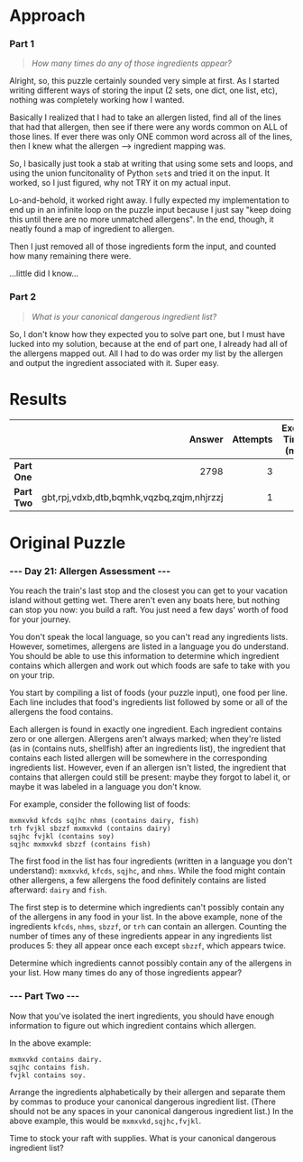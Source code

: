 # Approach

### Part 1
> _How many times do any of those ingredients appear?_

Alright, so, this puzzle certainly sounded very simple at first. As I started writing different ways of storing the
input (2 sets, one dict, one list, etc), nothing was completely working how I wanted.

Basically I realized that I had to take an allergen listed, find all of the lines that had that allergen, then see
if there were any words common on ALL of those lines. If ever there was only ONE common word across all of the lines,
then I knew what the allergen --> ingredient mapping was.

So, I basically just took a stab at writing that using some sets and loops, and using the union funcitonality of Python
`set`s and tried it on the input. It worked, so I just figured, why not TRY it on my actual input.

Lo-and-behold, it worked right away. I fully expected my implementation to end up in an infinite loop on the puzzle input
because I just say "keep doing this until there are no more unmatched allergens". In the end, though, it neatly found
a map of ingredient to allergen.

Then I just removed all of those ingredients form the input, and counted how many remaining there were.

...little did I know...

### Part 2
> _What is your canonical dangerous ingredient list?_

So, I don't know how they expected you to solve part one, but I must have lucked into my solution, because at the end
of part one, I already had all of the allergens mapped out. All I had to do was order my list by the allergen and output
the ingredient associated with it. Super easy.

# Results

|    | Answer     | Attempts  | Exec. Time (ms) | Solve Time (HH:mm:ss) | Rank |
| ------ |-----------:| ---------:| -------------------:| ----:| ----:|
| **Part One**  | 2798  | 3  | 7  | 01:22:55  | 2815  |
| **Part Two**  | gbt,rpj,vdxb,dtb,bqmhk,vqzbq,zqjm,nhjrzzj  | 1  | 6  | 00:04:39  | 2586  |

# Original Puzzle

### --- Day 21: Allergen Assessment ---
You reach the train's last stop and the closest you can get to your vacation island without getting wet. There aren't
even any boats here, but nothing can stop you now: you build a raft. You just need a few days' worth of food for your
journey.

You don't speak the local language, so you can't read any ingredients lists. However, sometimes, allergens are listed
in a language you do understand. You should be able to use this information to determine which ingredient contains
which allergen and work out which foods are safe to take with you on your trip.

You start by compiling a list of foods (your puzzle input), one food per line. Each line includes that food's
ingredients list followed by some or all of the allergens the food contains.

Each allergen is found in exactly one ingredient. Each ingredient contains zero or one allergen. Allergens aren't
always marked; when they're listed (as in (contains nuts, shellfish) after an ingredients list), the ingredient that
contains each listed allergen will be somewhere in the corresponding ingredients list. However, even if an allergen
isn't listed, the ingredient that contains that allergen could still be present: maybe they forgot to label it, or
maybe it was labeled in a language you don't know.

For example, consider the following list of foods:
```
mxmxvkd kfcds sqjhc nhms (contains dairy, fish)
trh fvjkl sbzzf mxmxvkd (contains dairy)
sqjhc fvjkl (contains soy)
sqjhc mxmxvkd sbzzf (contains fish)
```
The first food in the list has four ingredients (written in a language you don't understand):
`mxmxvkd`, `kfcds`, `sqjhc`, and `nhms`. While the food might contain other allergens, a few allergens the food
definitely contains are listed afterward: `dairy` and `fish`.

The first step is to determine which ingredients can't possibly contain any of the allergens in any food in your list.
In the above example, none of the ingredients `kfcds`, `nhms`, `sbzzf`, or `trh` can contain an allergen. Counting
the number of times any of these ingredients appear in any ingredients list produces 5: they all appear once each
except `sbzzf`, which appears twice.

Determine which ingredients cannot possibly contain any of the allergens in your list. How many times do any of those
ingredients appear?

### --- Part Two ---
Now that you've isolated the inert ingredients, you should have enough information to figure out which ingredient
contains which allergen.

In the above example:
```
mxmxvkd contains dairy.
sqjhc contains fish.
fvjkl contains soy.
```
Arrange the ingredients alphabetically by their allergen and separate them by commas to produce your canonical
dangerous ingredient list. (There should not be any spaces in your canonical dangerous ingredient list.) In the
above example, this would be `mxmxvkd,sqjhc,fvjkl`.

Time to stock your raft with supplies. What is your canonical dangerous ingredient list?
